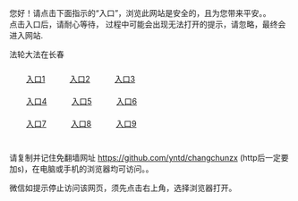 您好！请点击下面指示的“入口”，浏览此网站是安全的，且为您带来平安。。 <br/>
点击入口后，请耐心等待， 过程中可能会出现无法打开的提示，请忽略，最终会进入网站. </br>

法轮大法在长春<br/>
<div style="padding:10px"><a style="margin:20px" target="_blank" href="https://d12ecwzf45kzw.cloudfront.net/2Qpsp?nchdmuhp" id="ccLink1" rel="nofollow">入口1</a> <a target="_blank" style="margin:20px" href="https://d1krcpxvmoshui.cloudfront.net/2Qpsp?jgynqzz" id="ccLink2" rel="nofollow">入口2</a> <a style="margin:20px" target="_blank" href="https://d5dah3uyvdtqf.cloudfront.net/2Qpsp?fhbzpzif" id="ccLink3" rel="nofollow">入口3</a></div>

<div style="padding:10px" ><a style="margin:20px" target="_blank" href="https://d12ecwzf45kzw.cloudfront.net/2Qpsp?nchdmuhp" id="ccLink4" rel="nofollow">入口4</a> <a style="margin:20px" href="https://d1krcpxvmoshui.cloudfront.net/2Qpsp?jgynqzz" target="_blank" id="ccLink5" rel="nofollow">入口5</a> <a style="margin:20px" href="https://d5dah3uyvdtqf.cloudfront.net/2Qpsp?fhbzpzif" target="_blank" id="ccLink6" rel="nofollow">入口6</a></div>

<div style="padding:10px"><a style="margin:20px" target="_blank" href="https://d12ecwzf45kzw.cloudfront.net/2Qpsp?nchdmuhp" id="ccLink7" rel="nofollow">入口7</a> <a style="margin:20px" href="https://d1krcpxvmoshui.cloudfront.net/2Qpsp?jgynqzz" target="_blank" id="ccLink8" rel="nofollow">入口8</a> <a style="margin:20px" target="_blank" href="https://d5dah3uyvdtqf.cloudfront.net/2Qpsp?fhbzpzif" id="ccLink9" rel="nofollow">入口9</a></div>

<br/>



请复制并记住免翻墙网址 https://github.com/yntd/changchunzx (http后一定要加s)，在电脑或手机的浏览器均可访问。。<br/>

微信如提示停止访问该网页，须先点击右上角，选择浏览器打开。
